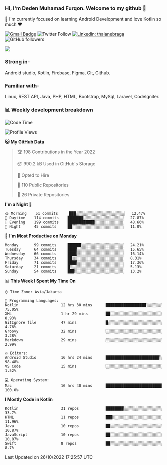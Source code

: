 ### Hi, I'm Deden Muhamad Furqon. Welcome to my github 👋

<!--
**furqoncreative/furqoncreative** is a ✨ _special_ ✨ repository because its `README.md` (this file) appears on your GitHub profile.

Here are some ideas to get you started:

- 🔭 I’m currently working on ...
- 👯 I’m looking to collaborate on ...
- 🤔 I’m looking for help with ...
- 💬 Ask me about ...
- 📫 How to reach me: ...
- 😄 Pronouns: ...
- ⚡ Fun fact: ...
-->

  🌱 I'm currently focused on learning Android Development and love Kotlin so much ❤ 

[![Gmail Badge](https://img.shields.io/badge/-furqoncreative24@gmail.com-c14438?style=flat-square&logo=Gmail&logoColor=white&link=mailto:furqoncreative24@gmail.com)](mailto:furqoncreative24@gmail.com)
![Twitter Follow](https://img.shields.io/twitter/follow/furqoncreative?label=Follow)
[![Linkedin: thaianebraga](https://img.shields.io/badge/-Deden_Muhamad_Furqon-blue?style=flat-square&logo=Linkedin&logoColor=white&link=https://www.linkedin.com/in/anmol-p-singh/)](https://www.linkedin.com/in/furqoncreative/)
![GitHub followers](https://img.shields.io/github/followers/furqoncreative?label=Follow&style=social)

<img src="https://github-readme-stats.sera5-dev.vercel.app/api?username=furqoncreative&hide=stars&show_icons=true&count_private=true&include_all_commits=true&title_color=#008080&icon_color=#008080&hide_border=true" width="">

### Strong in-

Android studio, Kotlin, Firebase, Figma, Git, Github.

### Familiar with-
Linux, REST API, Java, PHP, HTML, Bootstrap, MySql, Laravel, CodeIgniter.

### 📊 Weekly development breakdown

<!--START_SECTION:waka-->
![Code Time](http://img.shields.io/badge/Code%20Time-1%2C239%20hrs%2059%20mins-blue)

![Profile Views](http://img.shields.io/badge/Profile%20Views-0-blue)

**🐱 My GitHub Data** 

> 🏆 198 Contributions in the Year 2022
 > 
> 📦 990.2 kB Used in GitHub's Storage 
 > 
> 💼 Opted to Hire
 > 
> 📜 110 Public Repositories 
 > 
> 🔑 26 Private Repositories  
 > 
**I'm a Night 🦉** 

```text
🌞 Morning    51 commits     ███░░░░░░░░░░░░░░░░░░░░░░   12.47% 
🌆 Daytime    114 commits    ███████░░░░░░░░░░░░░░░░░░   27.87% 
🌃 Evening    199 commits    ████████████░░░░░░░░░░░░░   48.66% 
🌙 Night      45 commits     ██░░░░░░░░░░░░░░░░░░░░░░░   11.0%

```
📅 **I'm Most Productive on Monday** 

```text
Monday       99 commits     ██████░░░░░░░░░░░░░░░░░░░   24.21% 
Tuesday      64 commits     ████░░░░░░░░░░░░░░░░░░░░░   15.65% 
Wednesday    66 commits     ████░░░░░░░░░░░░░░░░░░░░░   16.14% 
Thursday     34 commits     ██░░░░░░░░░░░░░░░░░░░░░░░   8.31% 
Friday       71 commits     ████░░░░░░░░░░░░░░░░░░░░░   17.36% 
Saturday     21 commits     █░░░░░░░░░░░░░░░░░░░░░░░░   5.13% 
Sunday       54 commits     ███░░░░░░░░░░░░░░░░░░░░░░   13.2%

```


📊 **This Week I Spent My Time On** 

```text
⌚︎ Time Zone: Asia/Jakarta

💬 Programming Languages: 
Kotlin                   12 hrs 30 mins      ██████████████████░░░░░░░   75.05% 
XML                      1 hr 29 mins        ██░░░░░░░░░░░░░░░░░░░░░░░   8.93% 
GitIgnore file           47 mins             █░░░░░░░░░░░░░░░░░░░░░░░░   4.76% 
Groovy                   32 mins             ░░░░░░░░░░░░░░░░░░░░░░░░░   3.28% 
Markdown                 29 mins             ░░░░░░░░░░░░░░░░░░░░░░░░░   2.99%

🔥 Editors: 
Android Studio           16 hrs 24 mins      ████████████████████████░   98.48% 
VS Code                  15 mins             ░░░░░░░░░░░░░░░░░░░░░░░░░   1.52%

💻 Operating System: 
Mac                      16 hrs 40 mins      █████████████████████████   100.0%

```

**I Mostly Code in Kotlin** 

```text
Kotlin                   31 repos            ████████░░░░░░░░░░░░░░░░░   33.7% 
HTML                     11 repos            ███░░░░░░░░░░░░░░░░░░░░░░   11.96% 
Java                     10 repos            ██░░░░░░░░░░░░░░░░░░░░░░░   10.87% 
JavaScript               10 repos            ██░░░░░░░░░░░░░░░░░░░░░░░   10.87% 
Swift                    8 repos             ██░░░░░░░░░░░░░░░░░░░░░░░   8.7%

```



 Last Updated on 26/10/2022 17:25:57 UTC
<!--END_SECTION:waka-->
